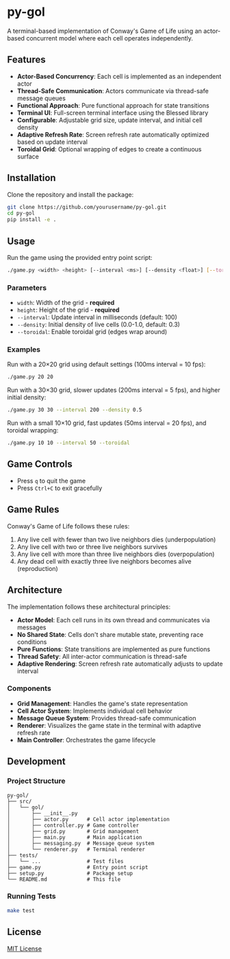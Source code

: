 # py-gol

A terminal-based implementation of Conway's Game of Life using an actor-based concurrent model where each cell operates independently.

## Features

- **Actor-Based Concurrency**: Each cell is implemented as an independent actor
- **Thread-Safe Communication**: Actors communicate via thread-safe message queues
- **Functional Approach**: Pure functional approach for state transitions
- **Terminal UI**: Full-screen terminal interface using the Blessed library
- **Configurable**: Adjustable grid size, update interval, and initial cell density
- **Adaptive Refresh Rate**: Screen refresh rate automatically optimized based on update interval
- **Toroidal Grid**: Optional wrapping of edges to create a continuous surface

## Installation

Clone the repository and install the package:

```bash
git clone https://github.com/yourusername/py-gol.git
cd py-gol
pip install -e .
```

## Usage

Run the game using the provided entry point script:

```bash
./game.py <width> <height> [--interval <ms>] [--density <float>] [--toroidal]
```

### Parameters

- `width`: Width of the grid - **required**
- `height`: Height of the grid - **required**
- `--interval`: Update interval in milliseconds (default: 100)
- `--density`: Initial density of live cells (0.0-1.0, default: 0.3)
- `--toroidal`: Enable toroidal grid (edges wrap around)

### Examples

Run with a 20×20 grid using default settings (100ms interval = 10 fps):
```bash
./game.py 20 20
```

Run with a 30×30 grid, slower updates (200ms interval = 5 fps), and higher initial density:
```bash
./game.py 30 30 --interval 200 --density 0.5
```

Run with a small 10×10 grid, fast updates (50ms interval = 20 fps), and toroidal wrapping:
```bash
./game.py 10 10 --interval 50 --toroidal
```

## Game Controls

- Press `q` to quit the game
- Press `Ctrl+C` to exit gracefully

## Game Rules

Conway's Game of Life follows these rules:

1. Any live cell with fewer than two live neighbors dies (underpopulation)
2. Any live cell with two or three live neighbors survives
3. Any live cell with more than three live neighbors dies (overpopulation)
4. Any dead cell with exactly three live neighbors becomes alive (reproduction)

## Architecture

The implementation follows these architectural principles:

- **Actor Model**: Each cell runs in its own thread and communicates via messages
- **No Shared State**: Cells don't share mutable state, preventing race conditions
- **Pure Functions**: State transitions are implemented as pure functions
- **Thread Safety**: All inter-actor communication is thread-safe
- **Adaptive Rendering**: Screen refresh rate automatically adjusts to update interval

### Components

- **Grid Management**: Handles the game's state representation
- **Cell Actor System**: Implements individual cell behavior
- **Message Queue System**: Provides thread-safe communication
- **Renderer**: Visualizes the game state in the terminal with adaptive refresh rate
- **Main Controller**: Orchestrates the game lifecycle

## Development

### Project Structure

```
py-gol/
├── src/
│   └── gol/
│       ├── __init__.py
│       ├── actor.py      # Cell actor implementation
│       ├── controller.py # Game controller
│       ├── grid.py       # Grid management
│       ├── main.py       # Main application
│       ├── messaging.py  # Message queue system
│       └── renderer.py   # Terminal renderer
├── tests/
│   └── ...               # Test files
├── game.py               # Entry point script
├── setup.py              # Package setup
└── README.md             # This file
```

### Running Tests

```bash
make test
```

## License

[MIT License](LICENSE)
